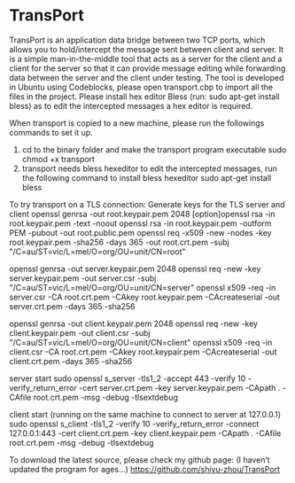 # TransPort
TransPort is an application data bridge between two TCP ports, which allows you to hold/intercept the message sent between client and server. It is a simple man-in-the-middle tool that acts as a server for the client and a client for the server so that it can provide message editing while forwarding data between the server and the client under testing. The tool is developed in Ubuntu using Codeblocks, please open transport.cbp to import all the files in the project. Please install hex editor Bless (run: sudo apt-get install bless) as to edit the intercepted messages a hex editor is required. 

When transport is copied to a new machine, please run the followings commands to set it up.
1.	cd to the binary folder and make the transport program executable
sudo chmod +x transport
2.	transport needs bless hexeditor to edit the intercepted messages, run the following command to install bless hexeditor
sudo apt-get install bless

To try transport on a TLS connection:
Generate keys for the TLS server and client
openssl genrsa -out root.keypair.pem 2048
[option]openssl rsa -in root.keypair.pem -text -noout
openssl rsa -in root.keypair.pem -outform PEM -pubout -out root.public.pem
openssl req -x509 -new -nodes -key root.keypair.pem -sha256 -days 365 -out root.crt.pem -subj "/C=au/ST=vic/L=mel/O=org/OU=unit/CN=root"

openssl genrsa -out server.keypair.pem 2048
openssl req -new -key server.keypair.pem -out server.csr -subj "/C=au/ST=vic/L=mel/O=org/OU=unit/CN=server"
openssl x509 -req -in server.csr -CA root.crt.pem -CAkey root.keypair.pem -CAcreateserial -out server.crt.pem -days 365 -sha256

openssl genrsa -out client.keypair.pem 2048
openssl req -new -key client.keypair.pem -out client.csr -subj "/C=au/ST=vic/L=mel/O=org/OU=unit/CN=client"
openssl x509 -req -in client.csr -CA root.crt.pem -CAkey root.keypair.pem -CAcreateserial -out client.crt.pem -days 365 -sha256

server start
sudo openssl s_server -tls1_2 -accept 443 -verify 10 -verify_return_error -cert server.crt.pem -key server.keypair.pem -CApath . -CAfile root.crt.pem -msg -debug -tlsextdebug

client start (running on the same machine to connect to server at 127.0.0.1)
sudo openssl s_client -tls1_2 -verify 10 -verify_return_error -connect 127.0.0.1:443 -cert client.crt.pem -key client.keypair.pem -CApath . -CAfile root.crt.pem -msg -debug -tlsextdebug

To download the latest source, please check my github page: (I haven’t updated the program for ages…)
https://github.com/shiyu-zhou/TransPort
